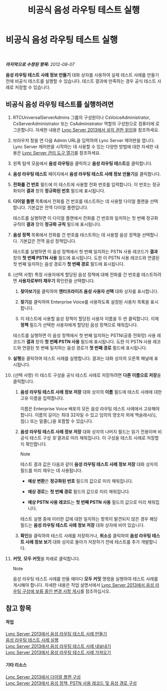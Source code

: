 ﻿---
title: 비공식 음성 라우팅 테스트 실행
TOCTitle: 비공식 음성 라우팅 테스트 실행
ms:assetid: ea0e6059-bf04-4b03-b6d3-8f5534b731e2
ms:mtpsurl: https://technet.microsoft.com/ko-kr/library/Gg399049(v=OCS.15)
ms:contentKeyID: 49305405
ms.date: 08/10/2015
mtps_version: v=OCS.15
ms.translationtype: HT
---

# 비공식 음성 라우팅 테스트 실행

 

_**마지막으로 수정된 항목:** 2012-08-07_

**음성 라우팅 테스트 사례 정보 만들기** 대화 상자를 사용하여 실제 테스트 사례를 만들기 전에 비공식 테스트를 실행할 수 있습니다. 테스트 결과에 만족하는 경우 공식 테스트 사례로 저장할 수 있습니다.

## 비공식 음성 라우팅 테스트를 실행하려면

1.  RTCUniversalServerAdmins 그룹의 구성원이나 CsVoiceAdministrator, CsServerAdministrator 또는 CsAdministrator 역할의 구성원으로 컴퓨터에 로그온합니다. 자세한 내용은 [Lync Server 2013에서 설치 권한 위임](lync-server-2013-delegate-setup-permissions.md)을 참조하세요.

2.  브라우저 창을 연 다음 Admin URL을 입력하여 Lync Server 제어판을 엽니다. Lync Server 제어판을 시작하는 데 사용할 수 있는 다양한 방법에 대한 자세한 내용은 [Lync Server 관리 도구 열기](lync-server-2013-open-lync-server-administrative-tools.md)를 참조하세요.

3.  왼쪽 탐색 모음에서 **음성 라우팅**을 클릭하고 **음성 라우팅 테스트**를 클릭합니다.

4.  **음성 라우팅 테스트** 페이지에서 **음성 라우팅 테스트 사례 정보 만들기**를 클릭합니다.

5.  **전화를 건 번호** 필드에 이 테스트에 사용할 전화 번호를 입력합니다. 이 번호는 정규화되어 **결과** 창의 **정규화된 번호** 필드에 표시됩니다.

6.  **다이얼 플랜** 목록에서 전화를 건 번호를 테스트하는 데 사용할 다이얼 플랜을 선택합니다. 기본값은 전역 다이얼 플랜입니다.
    
    테스트를 실행하면 이 다이얼 플랜에서 전화를 건 번호와 일치하는 첫 번째 정규화 규칙이 **결과** 창의 **정규화 규칙** 필드에 표시됩니다.

7.  **음성 정책** 목록에서 전화를 건 번호를 테스트하는 데 사용할 음성 정책을 선택합니다. 기본값은 전역 음성 정책입니다.
    
    테스트를 실행하면 이 음성 정책에서 첫 번째 일치하는 PSTN 사용 레코드가 **결과** 창의 **첫 번째 PSTN 사용** 필드에 표시됩니다. 도한 이 PSTN 사용 레코드와 연결된 첫 번째 일치하는 음성 경로가 **첫 번째 경로** 필드에 표시됩니다.

8.  (선택 사항) 특정 사용자에게 할당된 음성 정책에 대해 전화를 건 번호를 테스트하려면 **사용자로부터 채우기** 확인란을 선택합니다.
    
    1.  **찾아보기**를 클릭하여 **엔터프라이즈 음성 사용자 선택** 대화 상자를 표시합니다.
    
    2.  **찾기**를 클릭하여 Enterprise Voice를 사용하도록 설정된 사용자 목록을 표시합니다.
    
    3.  이 테스트에 사용할 음성 정책이 할당된 사용자 이름을 두 번 클릭합니다. 이제 **정책** 필드가 선택한 사용자에게 할당된 음성 정책으로 채워집니다.
    
    테스트를 실행하면 이 음성 정책에서 첫 번째 일치하는 PSTN(공중 전화망) 사용 레코드가 **결과** 창의 **첫 번째 PSTN 사용** 필드에 표시됩니다. 도한 이 PSTN 사용 레코드와 연결된 첫 번째 일치하는 음성 경로가 **첫 번째 경로** 필드에 표시됩니다.

9.  **실행**을 클릭하여 테스트 사례를 실행합니다. 결과는 대화 상자의 오른쪽 패널에 표시됩니다.

10. (선택 사항) 이 테스트 구성을 공식 테스트 사례로 저장하려면 **다른 이름으로 저장**을 클릭합니다.
    
    1.  **음성 라우팅 테스트 사례 정보 저장** 대화 상자의 **이름** 필드에 테스트 사례에 대한 고유 이름을 입력합니다.
        
        이름은 Enterprise Voice 배포의 모든 음성 라우팅 테스트 사례에서 고유해야 합니다. 이름의 길이는 최대 32자일 수 있고 임의의 영숫자 외에 백슬래시(\\), 점(.) 또는 밑줄(\_)을 포함할 수 있습니다.
    
    2.  **음성 라우팅 테스트 사례 정보 저장** 대화 상자의 나머지 필드는 읽기 전용이며 비공식 테스트 구성 *및* 결과로 미리 채워집니다. 이 구성을 테스트 사례로 저장할지 확인합니다.
        

        > [!NOTE]
        > 테스트 결과 값은 다음과 같이 <STRONG>음성 라우팅 테스트 사례 정보 저장</STRONG> 대화 상자의 필드를 미리 채우는 데 사용됩니다. 
        > <UL>
        > <LI>
        > <P><STRONG>예상 변환</STRONG>은 <STRONG>정규화된 번호</STRONG> 필드의 값으로 미리 채워집니다.</P>
        > <LI>
        > <P><STRONG>예상 경로</STRONG>는 <STRONG>첫 번째 경로</STRONG> 필드의 값으로 미리 채워집니다.</P>
        > <LI>
        > <P><STRONG>예상 PSTN 사용 레코드</STRONG>는 <STRONG>첫 번째 PSTN 사용</STRONG> 필드의 값으로 미리 채워집니다.</P></LI></UL>테스트 실행 중에 이러한 값에 대한 일치하는 항목이 발견되지 않은 경우 해당 필드는 <STRONG>음성 라우팅 테스트 사례 정보 저장</STRONG> 대화 상자에 비어 있습니다.

    
    3.  **확인**을 클릭하여 테스트 사례를 저장하거나, **취소**를 클릭하여 **음성 라우팅 테스트 사례 정보 보기** 대화 상자로 돌아가 저장하기 전에 테스트를 추가 개발합니다.

11. **커밋**, **모두 커밋**을 차례로 클릭합니다.
    

    > [!NOTE]
    > 음성 라우팅 테스트 사례를 만들 때마다 <STRONG>모두 커밋</STRONG> 명령을 실행하여 테스트 사례를 게시해야 합니다. 자세한 내용은 작업 설명서에서 <A href="lync-server-2013-publish-pending-changes-to-the-voice-routing-configuration.md">Lync Server 2013에서 음성 라우팅 구성에 보류 중인 변경 사항 게시</A>를 참조하십시오.



## 참고 항목

#### 작업

[Lync Server 2013에서 음성 라우팅 테스트 사례 만들기](lync-server-2013-create-a-voice-routing-test-case.md)  
[음성 라우팅 테스트 사례 실행](lync-server-2013-run-voice-routing-test-cases.md)  
[Lync Server 2013에서 음성 라우팅 테스트 사례 내보내기](lync-server-2013-export-voice-routing-test-cases.md)  
[Lync Server 2013에서 음성 라우팅 테스트 사례 가져오기](lync-server-2013-import-voice-routing-test-cases.md)  

#### 기타 리소스

[Lync Server 2013에서 다이얼 플랜 구성](lync-server-2013-configuring-dial-plans.md)  
[Lync Server 2013에서 음성 정책, PSTN 사용 레코드 및 음성 경로 구성](lync-server-2013-configuring-voice-policies-pstn-usage-records-and-voice-routes.md)

